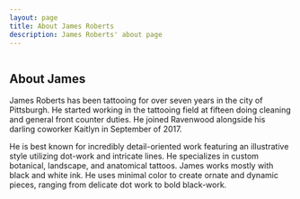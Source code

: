 ```yaml
---
layout: page
title: About James Roberts
description: James Roberts' about page
---
```


<div class="">
<span class="image right"><img src="{{ "/images/jamesandcasie.jpg" | absolute_url }}" alt="" />
</span>
<h2>About James</h2>

<p>
James Roberts has been tattooing for over seven years in the city of Pittsburgh. He started working in the tattooing field at fifteen doing cleaning and general front counter duties. He joined Ravenwood alongside his darling coworker Kaitlyn in September of 2017.
</p>
<p>
He is best known for incredibly detail-oriented work featuring an illustrative style utilizing dot-work and intricate lines. He specializes in custom botanical, landscape, and anatomical tattoos. James works mostly with black and white ink. He uses minimal color to create ornate and dynamic pieces, ranging from delicate dot work to bold black-work.
</p>
</div>















